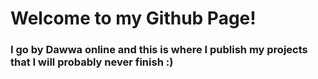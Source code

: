# Welcome to my Github Page!

### I go by Dawwa online and this is where I publish my projects that I will probably never finish :)
